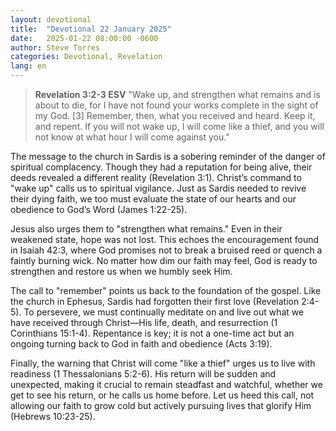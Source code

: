 ```yaml
---
layout: devotional
title:  "Devotional 22 January 2025"
date:   2025-01-22 08:00:00 -0600
author: Steve Torres
categories: Devotional, Revelation
lang: en
---
```


>**Revelation 3:2-3 ESV**
>"Wake up, and strengthen what remains and is about to die, for I have not found your works complete in the sight of my God. [3] Remember, then, what you received and heard. Keep it, and repent. If you will not wake up, I will come like a thief, and you will not know at what hour I will come against you."


The message to the church in Sardis is a sobering reminder of the danger of spiritual complacency. Though they had a reputation for being alive, their deeds revealed a different reality (Revelation 3:1). Christ’s command to "wake up" calls us to spiritual vigilance. Just as Sardis needed to revive their dying faith, we too must evaluate the state of our hearts and our obedience to God’s Word (James 1:22-25).

Jesus also urges them to "strengthen what remains." Even in their weakened state, hope was not lost. This echoes the encouragement found in Isaiah 42:3, where God promises not to break a bruised reed or quench a faintly burning wick. No matter how dim our faith may feel, God is ready to strengthen and restore us when we humbly seek Him.

The call to "remember" points us back to the foundation of the gospel. Like the church in Ephesus, Sardis had forgotten their first love (Revelation 2:4-5). To persevere, we must continually meditate on and live out what we have received through Christ—His life, death, and resurrection (1 Corinthians 15:1-4). Repentance is key; it is not a one-time act but an ongoing turning back to God in faith and obedience (Acts 3:19).

Finally, the warning that Christ will come "like a thief" urges us to live with readiness (1 Thessalonians 5:2-6). His return will be sudden and unexpected, making it crucial to remain steadfast and watchful, whether we get to see his return, or he calls us home before. Let us heed this call, not allowing our faith to grow cold but actively pursuing lives that glorify Him (Hebrews 10:23-25).

